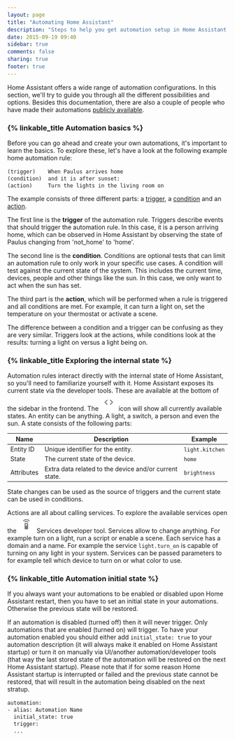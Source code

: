 ```yaml
---
layout: page
title: "Automating Home Assistant"
description: "Steps to help you get automation setup in Home Assistant."
date: 2015-09-19 09:40
sidebar: true
comments: false
sharing: true
footer: true
---
```


Home Assistant offers a wide range of automation configurations. In this section, we'll try to guide you through all the different possibilities and options. Besides this documentation, there are also a couple of people who have made their automations [publicly available](/cookbook/#example-configurationyaml).

### {% linkable_title Automation basics %}

Before you can go ahead and create your own automations, it's important to learn the basics. To explore these, let's have a look at the following example home automation rule:

```text
(trigger)    When Paulus arrives home
(condition)  and it is after sunset:
(action)     Turn the lights in the living room on
```

The example consists of three different parts: a [trigger](/docs/automation/trigger/), a [condition](/docs/automation/condition/) and an [action](/docs/automation/action/).

The first line is the **trigger** of the automation rule. Triggers describe events that should trigger the automation rule. In this case, it is a person arriving home, which can be observed in Home Assistant by observing the state of Paulus changing from 'not_home' to 'home'.

The second line is the **condition**. Conditions are optional tests that can limit an automation rule to only work in your specific use cases. A condition will test against the current state of the system. This includes the current time, devices, people and other things like the sun. In this case, we only want to act when the sun has set.

The third part is the **action**, which will be performed when a rule is triggered and all conditions are met. For example, it can turn a light on, set the temperature on your thermostat or activate a scene.

<p class='note'>
The difference between a condition and a trigger can be confusing as they are very similar. Triggers look at the actions, while conditions look at the results: turning a light on versus a light being on.
</p>

### {% linkable_title Exploring the internal state %}

Automation rules interact directly with the internal state of Home Assistant, so you'll need to familiarize yourself with it. Home Assistant exposes its current state via the developer tools. These are available at the bottom of the sidebar in the frontend. The <img src='/images/screenshots/developer-tool-states-icon.png' class='no-shadow' height='38' /> icon will show all currently available states. An entity can be anything. A light, a switch, a person and even the sun. A state consists of the following parts:

| Name | Description | Example |
| ---- | ----- | ---- |
| Entity ID | Unique identifier for the entity. | `light.kitchen`
| State | The current state of the device. | `home`
| Attributes | Extra data related to the device and/or current state. | `brightness`

State changes can be used as the source of triggers and the current state can be used in conditions.

Actions are all about calling services. To explore the available services open the <img src='/images/screenshots/developer-tool-services-icon.png' class='no-shadow' height='38' /> Services developer tool. Services allow to change anything. For example turn on a light, run a script or enable a scene. Each service has a domain and a name. For example the service `light.turn_on` is capable of turning on any light in your system. Services can be passed parameters to for example tell which device to turn on or what color to use.

### {% linkable_title Automation initial state %}

If you always want your automations to be enabled or disabled upon Home Assistant restart, then you have to set an initial state in your automations. Otherwise the previous state will be restored.

If an automation is disabled (turned off) then it will never trigger. Only automations that are enabled (turned on) will trigger.
To have your automation enabled you should either add `initial_state: true` to your automation description (it will always make it enabled on Home Assistant startup) or turn it on manually via UI/another automation/developer tools (that way the last stored state of the automation will be restored on the next Home Assistant startup). Please note that if for some reason Home Assistant startup is interrupted or failed and the previous state cannot be restored, that will result in the automation being disabled on the next stratup.

```text
automation:
- alias: Automation Name
  initial_state: true
  trigger:
  ...
```
